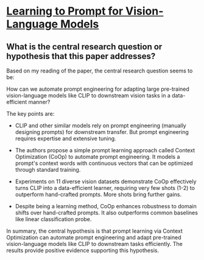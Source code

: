 # [Learning to Prompt for Vision-Language Models](https://arxiv.org/abs/2109.01134v6)

## What is the central research question or hypothesis that this paper addresses?

 Based on my reading of the paper, the central research question seems to be:

How can we automate prompt engineering for adapting large pre-trained vision-language models like CLIP to downstream vision tasks in a data-efficient manner?

The key points are:

- CLIP and other similar models rely on prompt engineering (manually designing prompts) for downstream transfer. But prompt engineering requires expertise and extensive tuning. 

- The authors propose a simple prompt learning approach called Context Optimization (CoOp) to automate prompt engineering. It models a prompt's context words with continuous vectors that can be optimized through standard training.

- Experiments on 11 diverse vision datasets demonstrate CoOp effectively turns CLIP into a data-efficient learner, requiring very few shots (1-2) to outperform hand-crafted prompts. More shots bring further gains.

- Despite being a learning method, CoOp enhances robustness to domain shifts over hand-crafted prompts. It also outperforms common baselines like linear classification probe.

In summary, the central hypothesis is that prompt learning via Context Optimization can automate prompt engineering and adapt pre-trained vision-language models like CLIP to downstream tasks efficiently. The results provide positive evidence supporting this hypothesis.
